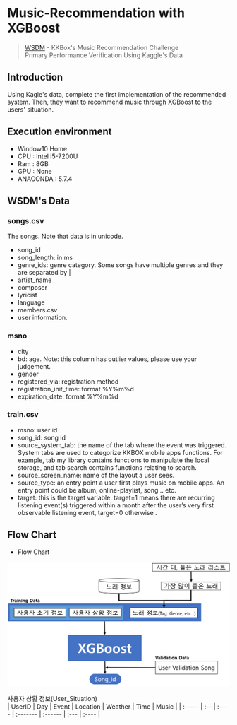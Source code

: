 # Music-Recommendation with XGBoost
> [WSDM](https://www.kaggle.com/c/kkbox-music-recommendation-challenge) - KKBox's Music Recommendation Challenge  
Primary Performance Verification Using Kaggle's Data  

## Introduction
Using Kagle's data, complete the first implementation of the recommended system. Then, they want to recommend music through XGBoost to the users' situation.  

## Execution environment
- Window10 Home
- CPU : Intel i5-7200U
- Ram : 8GB
- GPU : None
- ANACONDA : 5.7.4

## WSDM's Data
### songs.csv
The songs. Note that data is in unicode.

* song_id
* song_length: in ms
* genre_ids: genre category. Some songs have multiple genres and they are separated by |
* artist_name
* composer
* lyricist
* language
* members.csv
* user information.

### msno
* city
* bd: age. Note: this column has outlier values, please use your judgement.
* gender
* registered_via: registration method
* registration_init_time: format %Y%m%d
* expiration_date: format %Y%m%d

### train.csv
* msno: user id
* song_id: song id
* source_system_tab: the name of the tab where the event was triggered. System tabs are used to categorize KKBOX mobile apps functions. For example, tab my library contains functions to manipulate the local storage, and tab search contains functions relating to search.
* source_screen_name: name of the layout a user sees.
* source_type: an entry point a user first plays music on mobile apps. An entry point could be album, online-playlist, song .. etc.
* target: this is the target variable. target=1 means there are recurring listening event(s) triggered within a month after the user’s very first observable listening event, target=0 otherwise .

## Flow Chart
* Flow Chart
<p align="center"> 
<img src="https://github.com/yunhyuck/Music-Recommendation/blob/master/Picture/flow%20chart.png">
</p>

사용자 상황 정보(User_Situation)  
| UserID | Day | Event | Location | Weather | Time | Music |
| :----- | :-- | :---- | :------- | :------ | :--- | :---- |


